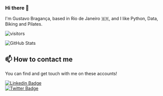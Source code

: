 ### Hi there 👋

<!--
**gabraganca/gabraganca** is a ✨ _special_ ✨ repository because its `README.md` (this file) appears on your GitHub profile.

Here are some ideas to get you started:

- 🔭 I’m currently working on ...
- 🌱 I’m currently learning ...
- 👯 I’m looking to collaborate on ...
- 🤔 I’m looking for help with ...
- 💬 Ask me about ...
- 📫 How to reach me: ...
- 😄 Pronouns: ...
- ⚡ Fun fact: ...
-->

I'm Gustavo Bragança, based in Rio de Janeiro :brazil:, and I like Python, Data, Biking and Pilates.

![visitors](https://visitor-badge.laobi.icu/badge?page_id=gabraganca.visitor-badge)

![GitHub Stats](https://github-readme-stats.vercel.app/api?username=gabraganca&show_icons=true)

## 📫 How to contact me

You can find and get touch with me on these accounts!

[![Linkedin Badge](https://img.shields.io/badge/gbraganca-follow%20on%20linkedin-blue?style=for-the-badge&logo=linkedin)](https://www.linkedin.com/in/gbraganca/)  
[![Twitter Badge](https://img.shields.io/badge/ga_braganca-follow%20on%20twitter-blue?style=for-the-badge&logo=twitter)](https://twitter.com/ga_braganca)
